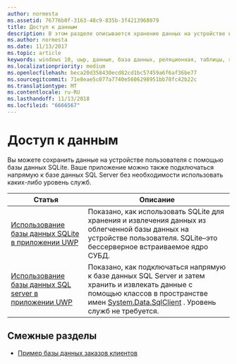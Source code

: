 ```yaml
---
author: normesta
ms.assetid: 76776b0f-3163-48c9-835b-3f4213968079
title: Доступ к данным
description: В этом разделе описывается хранение данных на устройстве в частной базе данных и использование объектно-реляционного отображения в приложениях универсальной платформы Windows (UWP).
ms.author: normesta
ms.date: 11/13/2017
ms.topic: article
keywords: windows 10, uwp, данные, база данных, реляционная, таблицы, sqlite
ms.localizationpriority: medium
ms.openlocfilehash: beca20d358430ecd82cd1bc57459a6f6af36be77
ms.sourcegitcommit: 71e8eae5c077a7740e5606298951bb78fc42b22c
ms.translationtype: MT
ms.contentlocale: ru-RU
ms.lasthandoff: 11/13/2018
ms.locfileid: "6666567"
---
```

# <a name="data-access"></a>Доступ к данным

Вы можете сохранить данные на устройстве пользователя с помощью базы данных SQLite. Ваше приложение можно также подключаться напрямую к базе данных SQL Server без необходимости использовать каких-либо уровень служб.

| Статья | Описание|
|-------|------------|
| [Использование базы данных SQLite в приложении UWP](sqlite-databases.md) | Показано, как использовать SQLite для хранения и извлечения данных из облегченной базы данных на устройстве пользователя. SQLite–это бессерверное встраиваемое ядро СУБД. |
| [Использование базы данных SQL server в приложении UWP](sql-server-databases.md) | Показано, как подключаться напрямую к базе данных SQL Server и затем хранить и извлекать данные с помощью классов в пространстве имен [System.Data.SqlClient](https://msdn.microsoft.com/library/system.data.sqlclient.aspx) . Уровень служб не требуется. |

## <a name="related-topics"></a>Смежные разделы

* [Пример базы данных заказов клиентов](https://github.com/Microsoft/Windows-appsample-customers-orders-database)
